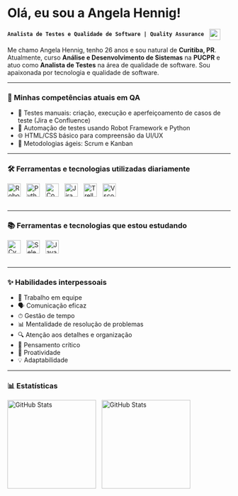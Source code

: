 # Olá, eu sou a Angela Hennig!
<span>
  <strong><code>Analista de Testes e Qualidade de Software | Quality Assurance</code></strong>
  <img
    src="https://media.tenor.com/hf_R_l24--sAAAAi/cat-meme-laptop.gif"
    width="25px"
    style="vertical-align: middle; margin-left: 8px;"
  />
</span>

Me chamo Angela Hennig, tenho 26 anos e sou natural de **Curitiba, PR**. Atualmente, curso **Análise e Desenvolvimento de Sistemas** na **PUCPR** e atuo como **Analista de Testes** na área de qualidade de software. Sou apaixonada por tecnologia e qualidade de software.

---

### 🔧 Minhas competências atuais em QA

- 🧪 Testes manuais: criação, execução e aperfeiçoamento de casos de teste (Jira e Confluence)  
- 🤖 Automação de testes usando Robot Framework e Python  
- 🌐 HTML/CSS básico para compreensão da UI/UX  
- 📌 Metodologias ágeis: Scrum e Kanban

---

### 🛠️ Ferramentas e tecnologias utilizadas diariamente

<img 
    align="left" 
    alt="Robot Framework" 
    title="Robot Framework"
    width="30px" 
    style="padding-right: 10px;" 
    src="https://robocorp.gallerycdn.vsassets.io/extensions/robocorp/robotframework-lsp/1.13.0/1727964717904/Microsoft.VisualStudio.Services.Icons.Default" 
/>

<img 
    align="left" 
    alt="Python" 
    title="Python"
    width="30px" 
    style="padding-right: 10px;" 
    src="https://cdn.jsdelivr.net/gh/devicons/devicon@latest/icons/python/python-original.svg" 
/>
<img 
    align="left" 
    alt="Confluence" 
    title="Confluence"
    width="30px" 
    style="padding-right: 10px;" 
    src="https://cdn.jsdelivr.net/gh/devicons/devicon@latest/icons/confluence/confluence-original.svg" 
/>
<img 
    align="left" 
    alt="Jira" 
    title="Jira"
    width="30px" 
    style="padding-right: 10px;" 
    src="https://cdn.jsdelivr.net/gh/devicons/devicon@latest/icons/jira/jira-original.svg" 
/>
<img 
    align="left" 
    alt="Trello" 
    title="Trello"
    width="30px" 
    style="padding-right: 10px;" 
    src="https://cdn.jsdelivr.net/gh/devicons/devicon@latest/icons/trello/trello-original.svg" 
/>
<img 
    align="left" 
    alt="Vscode" 
    title="Vscode"
    width="30px" 
    style="padding-right: 10px;" 
    src="https://cdn.jsdelivr.net/gh/devicons/devicon@latest/icons/vscode/vscode-original.svg" 
/>

<br clear="left"/>
<br/>

---

### 📚 Ferramentas e tecnologias que estou estudando

<img 
    align="left" 
    alt="Cypress" 
    title="Cypress"
    width="30px" 
    style="padding-right: 10px;" 
    src="https://cdn.jsdelivr.net/gh/devicons/devicon@latest/icons/cypressio/cypressio-original.svg" 
/>
<img 
    align="left" 
    alt="Selenium" 
    title="Selenium"
    width="30px" 
    style="padding-right: 10px;" 
    src="https://cdn.jsdelivr.net/gh/devicons/devicon@latest/icons/selenium/selenium-original.svg" 
/>
<img 
    align="left" 
    alt="JavaScript" 
    title="JavaScript"
    width="30px" 
    style="padding-right: 10px;" 
    src="https://cdn.jsdelivr.net/gh/devicons/devicon@latest/icons/javascript/javascript-plain.svg" 
/>

<br clear="left"/>
<br/>

---

### ✨ Habilidades interpessoais

- 🤝 Trabalho em equipe  
- 🗣 Comunicação eficaz  
- ⏱ Gestão de tempo  
- 📊 Mentalidade de resolução de problemas  
- 🔍 Atenção aos detalhes e organização  
- 🧠 Pensamento crítico  
- 🚀 Proatividade  
- 💡 Adaptabilidade  

---

### 📊 Estatísticas

<p>
  <img 
    align="left" 
    alt="GitHub Stats" 
    height="200" 
    style="padding-right: 10px;" 
    src="https://github-readme-stats.vercel.app/api?username=angelahennig&show_icons=true&theme=dracula&include_all_commits=true&locale=pt-br" 
  />

<img 
      align="left" 
      alt="GitHub Stats" 
      height="200" 
      src="https://github-readme-stats.vercel.app/api/top-langs/?username=angelahennig&theme=dracula&layout=compact&custom_title=Tecnologias&langs_count=9" 
/>
</p>

